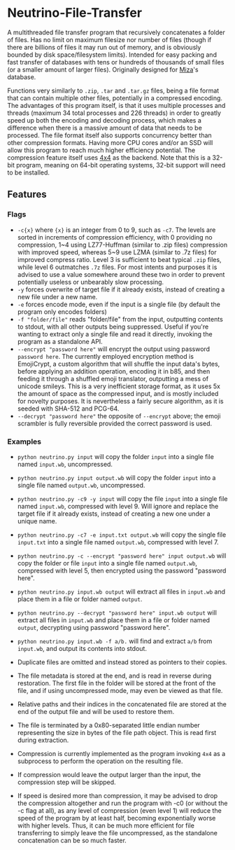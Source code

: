 # Neutrino-File-Transfer
A multithreaded file transfer program that recursively concatenates a folder of files.
Has no limit on maximum filesize nor number of files (though if there are billions of files it may run out of memory, and is obviously bounded by disk space/filesystem limits).
Intended for easy packing and fast transfer of databases with tens or hundreds of thousands of small files (or a smaller amount of larger files).
Originally designed for [Miza](https://github.com/thomas-xin/Miza)'s database.

Functions very similarly to `.zip`, `.tar` and `.tar.gz` files, being a file format that can contain multiple other files, potentially in a compressed encoding.
The advantages of this program itself, is that it uses multiple processes and threads (maximum 34 total processes and 226 threads) in order to greatly speed up both the encoding and decoding process, which makes a difference when there is a massive amount of data that needs to be processed.
The file format itself also supports concurrency better than other compression formats.
Having more CPU cores and/or an SSD will allow this program to reach much higher efficiency potential.
The compression feature itself uses [4x4](https://www.sac.sk/files.php?d=7&l=4) as the backend. Note that this is a 32-bit program, meaning on 64-bit operating systems, 32-bit support will need to be installed.
## Features
### Flags
- `-c{x}` where `{x}` is an integer from 0 to 9, such as `-c7`. The levels are sorted in increments of compression efficiency, with 0 providing no compression, 1\~4 using LZ77-Huffman (similar to .zip files) compression with improved speed, whereas 5\~9 use LZMA (similar to .7z files) for improved compress ratio. Level 3 is sufficient to beat typical `.zip` files, while level 6 outmatches `.7z` files. For most intents and purposes it is advised to use a value somewhere around these two in order to prevent potentially useless or unbearably slow processing.
- `-y` forces overwrite of target file if it already exists, instead of creating a new file under a new name.
- `-e` forces encode mode, even if the input is a single file (by default the program only encodes folders)
- `-f "folder/file"` reads "folder/file" from the input, outputting contents to stdout, with all other outputs being suppressed. Useful if you're wanting to extract only a single file and read it directly, invoking the program as a standalone API.
- `--encrypt "password here"` will encrypt the output using password `password here`. The currently employed encryption method is EmojiCrypt, a custom algorithm that will shuffle the input data's bytes, before applying an addition operation, encoding it in b85, and then feeding it through a shuffled emoji translator, outputting a mess of unicode smileys. This is a very inefficient storage format, as it uses 5x the amount of space as the compressed input, and is mostly included for novelty purposes. It is nevertheless a fairly secure algorithm, as it is seeded with SHA-512 and PCG-64.
- `--decrypt "password here"` the opposite of `--encrypt` above; the emoji scrambler is fully reversible provided the correct password is used.
### Examples
- `python neutrino.py input` will copy the folder `input` into a single file named `input.wb`, uncompressed.
- `python neutrino.py input output.wb` will copy the folder `input` into a single file named `output.wb`, uncompressed.
- `python neutrino.py -c9 -y input` will copy the file `input` into a single file named `input.wb`, compressed with level 9. Will ignore and replace the target file if it already exists, instead of creating a new one under a unique name.
- `python neutrino.py -c7 -e input.txt output.wb` will copy the single file `input.txt` into a single file named `output.wb`, compressed with level 7.
- `python neutrino.py -c --encrypt "password here" input output.wb` will copy the folder or file `input` into a single file named `output.wb`, compressed with level 5, then encrypted using the password "password here".

- `python neutrino.py input.wb output` will extract all files in `input.wb` and place them in a file or folder named `output`.
- `python neutrino.py --decrypt "password here" input.wb output` will extract all files in `input.wb` and place them in a file or folder named `output`, decrypting using password "password here".
- `python neutrino.py input.wb -f a/b.` will find and extract `a/b` from `input.wb`, and output its contents into stdout.


- Duplicate files are omitted and instead stored as pointers to their copies.
- The file metadata is stored at the end, and is read in reverse during restoration.
The first file in the folder will be stored at the front of the file, and if using uncompressed mode, may even be viewed as that file.
- Relative paths and their indices in the concatenated file are stored at the end of the output file and will be used to restore them.
- The file is terminated by a 0x80-separated little endian number representing the size in bytes of the file path object. This is read first during extraction.
- Compression is currently implemented as the program invoking `4x4` as a subprocess to perform the operation on the resulting file.
- If compression would leave the output larger than the input, the compression step will be skipped.
- If speed is desired more than compression, it may be advised to drop the compression altogether and run the program with -c0 (or without the -c flag at all), as any level of compression (even level 1) will reduce the speed of the program by at least half, becoming exponentially worse with higher levels. Thus, it can be much more efficient for file transferring to simply leave the file uncompressed, as the standalone concatenation can be so much faster.

